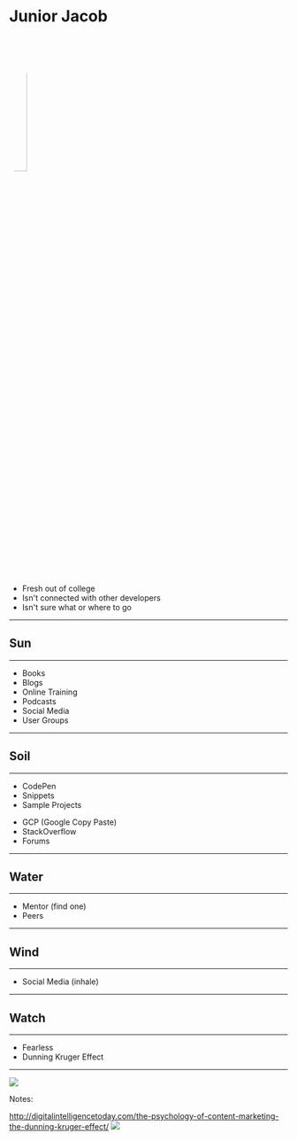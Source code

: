 # Junior Jacob
<!-- .slide: data-state="Persona-introduction" data-background="./img/computer-4.jpg" -->

<img src="./img/junior-jacob-big.jpg" style="border-radius: 50%; width: 25%;" />

* Fresh out of college
* Isn't connected with other developers
* Isn't sure what or where to go

------

## Sun
<!-- .slide: data-title="Junior Jacob" data-state="Stage-introduction title Stage--junior" data-background="./img/sun.jpg" -->

------

<!-- .slide: data-title="Junior Jacob" data-state="title Stage--junior Status--sun" data-background="./img/sun.jpg" -->

<ul class="Pills Pills--sun">
  <li class="Pill fragment">Books</div>
  <li class="Pill fragment">Blogs</div>
  <li class="Pill fragment">Online Training</div>
  <li class="Pill fragment">Podcasts</div>
  <li class="Pill fragment">Social Media</div>
  <li class="Pill fragment">User Groups</div>
</ul>

------

## Soil
<!-- .slide: data-title="Junior Jacob" data-state="Stage-introduction title Stage--junior Status--soil" data-background="./img/soil.jpg" -->

------

<!-- .slide: data-title="Junior Jacob" data-state="title Stage--junior Status--soil" data-background="./img/soil.jpg" -->

<ul class="Pills Pills--soil">
  <li class="Pill fragment">CodePen</div>
  <li class="Pill fragment">Snippets</div>
  <li class="Pill fragment">Sample Projects</div>
</ul>

<ul class="Pills Pills--soil">
  <li class="Pill fragment">GCP (Google Copy Paste)</div>
  <li class="Pill fragment">StackOverflow</div>
  <li class="Pill fragment">Forums</div>
</ul>

------

## Water
<!-- .slide: data-title="Junior Jacob" data-state="Stage-introduction title Stage--junior Status--water" data-background="./img/water.jpg" -->

------

<!-- .slide: data-title="Junior Jacob" data-state="title Stage--junior Status--water" data-background="./img/water.jpg" -->

<ul class="Pills Pills--water">
  <li class="Pill fragment">Mentor (find one)</div>
  <li class="Pill fragment">Peers</div>
</ul>

------

## Wind
<!-- .slide: data-title="Junior Jacob" data-state="Stage-introduction title Stage--junior Status--wind" data-background="./img/wind.jpg" -->

------

<!-- .slide: data-title="Junior Jacob" data-state="title Stage--junior Status--wind" data-background="./img/wind.jpg" -->

<ul class="Pills Pills--wind">
  <li class="Pill fragment">Social Media (inhale)</div>
</ul>

------

## Watch
<!-- .slide: data-title="Junior Jacob" data-state="Stage-introduction title Stage--junior Status--warning" data-background="./img/watch.jpg" -->

------

<!-- .slide: data-title="Junior Jacob" data-state="title Stage--junior Status--warning" data-background="./img/watch.jpg" -->

<ul class="Pills Pills--watch">
  <li class="Pill fragment">Fearless</div>
  <li class="Pill fragment">Dunning Kruger Effect</div>
</ul>

------

<!-- .slide: data-title="Junior Jacob" data-state="Stage-introduction title Stage--junior Status--warning" data-background="./img/watch.jpg" -->

![](./img/dunning-kruger-effect.png)

Notes:

http://digitalintelligencetoday.com/the-psychology-of-content-marketing-the-dunning-kruger-effect/
![](./img/junior-warning.gif)
